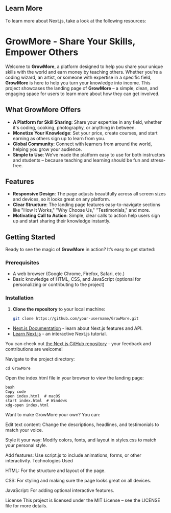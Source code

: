 
## Learn More

To learn more about Next.js, take a look at the following resources:

# GrowMore - Share Your Skills, Empower Others

Welcome to **GrowMore**, a platform designed to help you share your unique skills with the world and earn money by teaching others. Whether you're a coding wizard, an artist, or someone with expertise in a specific field, **GrowMore** is here to help you turn your knowledge into income. This project showcases the landing page of **GrowMore** – a simple, clean, and engaging space for users to learn more about how they can get involved.

## What GrowMore Offers

- **A Platform for Skill Sharing**: Share your expertise in any field, whether it's coding, cooking, photography, or anything in between.
- **Monetize Your Knowledge**: Set your price, create courses, and start earning as others sign up to learn from you.
- **Global Community**: Connect with learners from around the world, helping you grow your audience.
- **Simple to Use**: We’ve made the platform easy to use for both instructors and students – because teaching and learning should be fun and stress-free.

## Features
- **Responsive Design**: The page adjusts beautifully across all screen sizes and devices, so it looks great on any platform.
- **Clear Structure**: The landing page features easy-to-navigate sections like "How It Works," "Why Choose Us," "Testimonials," and more.
- **Motivating Call to Action**: Simple, clear calls to action help users sign up and start sharing their knowledge instantly.

## Getting Started

Ready to see the magic of **GrowMore** in action? It’s easy to get started:

### Prerequisites
- A web browser (Google Chrome, Firefox, Safari, etc.)
- Basic knowledge of HTML, CSS, and JavaScript (optional for personalizing or contributing to the project)

### Installation

1. **Clone the repository** to your local machine:

   ```bash
   git clone https://github.com/your-username/GrowMore.git


- [Next.js Documentation](https://nextjs.org/docs) - learn about Next.js features and API.
- [Learn Next.js](https://nextjs.org/learn) - an interactive Next.js tutorial.

You can check out [the Next.js GitHub repository](https://github.com/vercel/next.js) - your feedback and contributions are welcome!

Navigate to the project directory:

    cd GrowMore

Open the index.html file in your browser to view the landing page:

    bash
    Copy code
    open index.html  # macOS
    start index.html  # Windows
    xdg-open index.html 


Want to make GrowMore your own? You can:

Edit text content: Change the descriptions, headlines, and testimonials to match your voice.

Style it your way: Modify colors, fonts, and layout in styles.css to match your personal style.

Add features: Use script.js to include animations, forms, or other interactivity.
Technologies Used

HTML: For the structure and layout of the page.

CSS: For styling and making sure the page looks great on all devices.

JavaScript: For adding optional interactive features.


License
This project is licensed under the MIT License – see the LICENSE file for more details.

